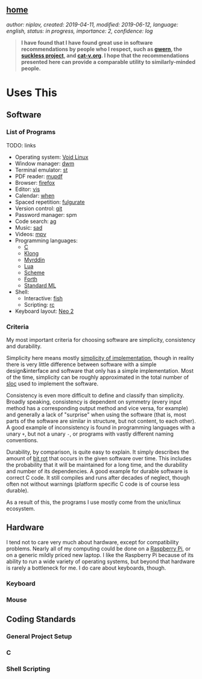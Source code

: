 [home](./index.md)
------------------

*author: niplav, created: 2019-04-11, modified: 2019-06-12, language: english, status: in progress, importance: 2, confidence: log*

> __I have found that I have found great use in software
> recommendations by people who I respect, such as
> [gwern](https://www.gwern.net/Links#uses-this), the
> [suckless project](https://suckless.org/rocks/), and
> [cat-v.org](http://harmful.cat-v.org/software/). I hope that the
> recommendations presented here can provide a comparable utility to
> similarly-minded people.__

Uses This
=========

Software
--------

### List of Programs

TODO: links

* Operating system: [Void Linux](https://voidlinux.org/)
* Window manager: [dwm](https://dwm.suckless.org/)
* Terminal emulator: [st](https://st.suckless.org/)
* PDF reader: [mupdf](https://mupdf.com/)
* Browser: [firefox](https://www.mozilla.org/en-US/firefox/new/)
* Editor: [vis](https://github.com/martanne/vis)
* Calendar: [when](http://www.lightandmatter.com/when/when.html)
* Spaced repetition: [fulgurate](https://github.com/theq629/fulgurate)
* Version control: [git](https://git-scm.com/)
* Password manager: spm
* Code search: [ag](https://geoff.greer.fm/ag/)
* Music: [sad](http://git.2f30.org/sad/log.html)
* Videos: [mpv](https://mpv.io/)
* Programming languages:
	* [C](https://en.wikipedia.org/wiki/C_%28programming_language%29)
	* [Klong](http://t3x.org/klong/index.html)
	* [Myrddin](https://eigenstate.org/myrddin/)
	* [Lua](https://www.lua.org/)
	* [Scheme](https://en.wikipedia.org/wiki/Scheme_(programming_language))
	* [Forth](https://en.wikipedia.org/wiki/Forth_(programming_language))
	* [Standard ML](https://en.wikipedia.org/wiki/Standard_ML)
* Shell:
	* Interactive: [fish](https://fishshell.com/)
	* Scripting: [rc](https://en.wikipedia.org/wiki/Rc)
* Keyboard layout: [Neo 2](https://neo-layout.org/index_en.html)

### Criteria

My most important criteria for choosing software are simplicity,
consistency and durability.

Simplicity here means mostly [simplicity of
implementation](https://en.wikipedia.org/wiki/Worse_is_better), though
in reality there is very little difference between software with a simple
design&interface and software that only has a simple implementation. Most
of the time, simplicity can be roughly approximated in the total number
of [sloc](https://en.wikipedia.org/wiki/Source_lines_of_code) used to
implement the software.

Consistency is even more difficult to define and classify than simplicity.
Broadly speaking, consistency is dependent on symmetry (every input
method has a corresponding output method and vice versa, for example)
and generally a lack of "surprise" when using the software (that is,
most parts of the software are similar in structure, but not content,
to each other). A good example of inconsistency is found in programming
languages with a unary `+`, but not a unary `-`, or programs with vastly
different naming conventions.

Durability, by comparison, is quite easy to explain. It simply describes
the amount of [bit rot](https://en.wikipedia.org/wiki/Software_rot) that
occurs in the given software over time. This includes the probability
that it will be maintained for a long time, and the durability and number
of its dependencies. A good example for durable software is correct C
code. It still compiles and runs after decades of neglect, though often
not without warnings (platform specific C code is of course less durable).

As a result of this, the programs I use mostly come from the unix/linux
ecosystem.

Hardware
--------

I tend not to care very much about hardware, except for compatibility
problems. Nearly all of my computing could be done on a [Raspberry
Pi](https://en.wikipedia.org/wiki/Raspberry_Pi), or on a generic mildly
priced new laptop. I like the Raspberry Pi because of its ability to run
a wide variety of operating systems, but beyond that hardware is rarely
a bottleneck for me. I do care about keyboards, though.

### Keyboard

### Mouse

Coding Standards
----------------

### General Project Setup

### C

### Shell Scripting
